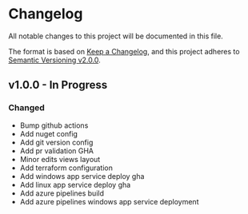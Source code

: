 # Changelog

All notable changes to this project will be documented in this file.

The format is based on [Keep a Changelog](https://keepachangelog.com/en/1.0.0/),
and this project adheres to [Semantic Versioning v2.0.0](https://semver.org/spec/v2.0.0.html).

## v1.0.0 - In Progress

### Changed

- Bump github actions
- Add nuget config
- Add git version config
- Add pr validation GHA
- Minor edits views layout
- Add terraform configuration
- Add windows app service deploy gha
- Add linux app service deploy gha
- Add azure pipelines build
- Add azure pipelines windows app service deployment
